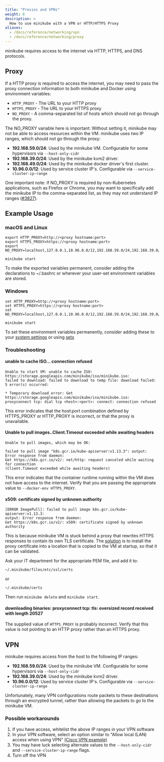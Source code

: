 ```yaml
---
title: "Proxies and VPNs"
weight: 6
description: >
  How to use minikube with a VPN or HTTP/HTTPS Proxy
aliases:
  - /docs/reference/networking/vpn
  - /docs/reference/networking/proxy
---
```


minikube requires access to the internet via HTTP, HTTPS, and DNS protocols.

## Proxy

If a HTTP proxy is required to access the internet, you may need to pass the proxy connection information to both minikube and Docker using environment variables:

* `HTTP_PROXY` - The URL to your HTTP proxy
* `HTTPS_PROXY` - The URL to your HTTPS proxy
* `NO_PROXY` - A comma-separated list of hosts which should not go through the proxy.

The NO_PROXY variable here is important: Without setting it, minikube may not be able to access resources within the VM. minikube uses two IP ranges, which should not go through the proxy:

* **192.168.59.0/24**: Used by the minikube VM. Configurable for some hypervisors via `--host-only-cidr`
* **192.168.39.0/24**: Used by the minikube kvm2 driver.
* **192.168.49.0/24**: Used by the minikube docker driver's first cluster.
* **10.96.0.0/12**: Used by service cluster IP's. Configurable via  `--service-cluster-ip-range`

One important note: If NO_PROXY is required by non-Kubernetes applications, such as Firefox or Chrome, you may want to specifically add the minikube IP to the comma-separated list, as they may not understand IP ranges ([#3827](https://github.com/kubernetes/minikube/issues/3827)).

## Example Usage

### macOS and Linux

```shell
export HTTP_PROXY=http://<proxy hostname:port>
export HTTPS_PROXY=https://<proxy hostname:port>
export NO_PROXY=localhost,127.0.0.1,10.96.0.0/12,192.168.59.0/24,192.168.39.0/24

minikube start
```

To make the exported variables permanent, consider adding the declarations to ~/.bashrc or wherever your user-set environment variables are stored.

### Windows

```shell
set HTTP_PROXY=http://<proxy hostname:port>
set HTTPS_PROXY=https://<proxy hostname:port>
set NO_PROXY=localhost,127.0.0.1,10.96.0.0/12,192.168.59.0/24,192.168.39.0/24

minikube start
```

To set these environment variables permanently, consider adding these to your [system settings](https://support.microsoft.com/en-au/help/310519/how-to-manage-environment-variables-in-windows-xp) or using [setx](https://stackoverflow.com/questions/5898131/set-a-persistent-environment-variable-from-cmd-exe)

### Troubleshooting

#### unable to cache ISO... connection refused

```text
Unable to start VM: unable to cache ISO: https://storage.googleapis.com/minikube/iso/minikube.iso:
failed to download: failed to download to temp file: download failed: 5 error(s) occurred:

* Temporary download error: Get https://storage.googleapis.com/minikube/iso/minikube.iso:
proxyconnect tcp: dial tcp <host>:<port>: connect: connection refused
```

This error indicates that the host:port combination defined by HTTPS_PROXY or HTTP_PROXY is incorrect, or that the proxy is unavailable.

#### Unable to pull images..Client.Timeout exceeded while awaiting headers

```text
Unable to pull images, which may be OK:

failed to pull image "k8s.gcr.io/kube-apiserver:v1.13.3": output: Error response from daemon:
Get https://k8s.gcr.io/v2/: net/http: request canceled while waiting for connection
(Client.Timeout exceeded while awaiting headers)
```

This error indicates that the container runtime running within the VM does not have access to the internet. Verify that you are passing the appropriate value to `--docker-env HTTPS_PROXY`.

#### x509: certificate signed by unknown authority

```text
[ERROR ImagePull]: failed to pull image k8s.gcr.io/kube-apiserver:v1.13.3:
output: Error response from daemon:
Get https://k8s.gcr.io/v2/: x509: certificate signed by unknown authority
```

This is because minikube VM is stuck behind a proxy that rewrites HTTPS responses to contain its own TLS certificate. The [solution](https://github.com/kubernetes/minikube/issues/3613#issuecomment-461034222) is to install the proxy certificate into a location that is copied to the VM at startup, so that it can be validated.

Ask your IT department for the appropriate PEM file, and add it to:

`~/.minikube/files/etc/ssl/certs`

or

`~/.minikube/certs`

Then run `minikube delete` and `minikube start`.

#### downloading binaries: proxyconnect tcp: tls: oversized record received with length 20527

The supplied value of `HTTPS_PROXY` is probably incorrect. Verify that this value is not pointing to an HTTP proxy rather than an HTTPS proxy.

## VPN

minikube requires access from the host to the following IP ranges:

* **192.168.59.0/24**: Used by the minikube VM. Configurable for some hypervisors via `--host-only-cidr`
* **192.168.39.0/24**: Used by the minikube kvm2 driver.
* **10.96.0.0/12**: Used by service cluster IP's. Configurable via  `--service-cluster-ip-range`

Unfortunately, many VPN configurations route packets to these destinations through an encrypted tunnel, rather than allowing the packets to go to the minikube VM.

### Possible workarounds

1. If you have access, whitelist the above IP ranges in your VPN software
2. In your VPN software, select an option similar to "Allow local (LAN) access when using VPN" [(Cisco VPN example)](https://superuser.com/questions/987150/virtualbox-guest-os-through-vpn)
3. You may have luck selecting alternate values to the `--host-only-cidr` and `--service-cluster-ip-range` flags.
4. Turn off the VPN
